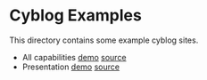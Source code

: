 # Cyblog Examples

This directory contains some example cyblog sites.

- All capabilities [demo](demo.cyblog)
  [source](https://github.com/xyzshantaram/cyblog/blob/main/examples/demo.cyblog)
- Presentation [demo](presentation.cyblog)
  [source](https://github.com/xyzshantaram/cyblog/blob/main/examples/presentation.cyblog)
